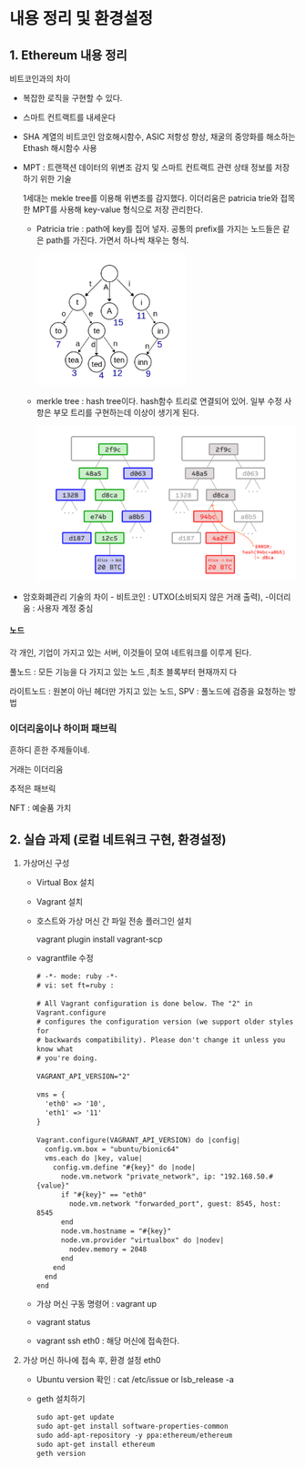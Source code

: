 # 내용 정리 및 환경설정

## 1. Ethereum 내용 정리

비트코인과의 차이 

- 복잡한 로직을 구현할 수 있다. 

- 스마트 컨트랙트를 내세운다

- SHA 계열의 비트코인 암호해시함수, ASIC 저항성 향상, 채굴의 중앙화를 해소하는 Ethash 해시함수 사용

- MPT : 트랜잭션 데이터의 위변조 감지 및 스마트 컨트랙트 관련 상태 정보를 저장하기 위한 기술

  1세대는 mekle tree를 이용해 위변조를 감지했다. 이더리움은 patricia trie와 접목한 MPT를 사용해 key-value 형식으로 저장 관리한다.

  - Patricia trie : path에 key를 집어 넣자. 공통의 prefix를 가지는 노드들은 같은 path를 가진다. 가면서 하나씩 채우는 형식. 

    <img src="2021-08-30[PJT2_SUB1].assets/image-20210830182740416.png" alt="image-20210830182740416" style="zoom:67%;" />

  - merkle tree : hash tree이다. hash함수 트리로 연결되어 있어. 일부 수정 사항은 부모 트리를 구현하는데 이상이 생기게 된다.

    <img src="2021-08-30[PJT2_SUB1].assets/image-20210830182754806.png" alt="image-20210830182754806" style="zoom:67%;" />

- 암호화폐관리 기술의 차이 - 비트코인 : UTXO(소비되지 않은 거래 출력), -이더리움 : 사용자 계정 중심



#### 노드

각 개인, 기업이 가지고 있는 서버, 이것들이 모여 네트워크를 이루게 된다.

풀노드 : 모든 기능을 다 가지고 있는 노드 ,최초 블록부터 현재까지 다

라이트노드 : 원본이 아닌 헤더만 가지고 있는 노드, SPV : 풀노드에 검증을 요청하는 방법



### 이더리움이나 하이퍼 패브릭

흔하디 흔한 주제들이네. 

거래는 이더리움

추적은 패브릭

NFT : 예술품 가치



## 2. 실습 과제 (로컬 네트워크 구현, 환경설정)

1. 가상머신 구성
   - Virtual Box 설치
   
   - Vagrant 설치
   
   - 호스트와 가상 머신 간 파일 전송 플러그인 설치
   
     vagrant plugin install vagrant-scp
   
   - vagrantfile 수정
   
     ```
     # -*- mode: ruby -*-
     # vi: set ft=ruby :
     
     # All Vagrant configuration is done below. The "2" in Vagrant.configure
     # configures the configuration version (we support older styles for
     # backwards compatibility). Please don't change it unless you know what
     # you're doing.
     
     VAGRANT_API_VERSION="2"
     
     vms = {
       'eth0' => '10',
       'eth1' => '11'
     }
     
     Vagrant.configure(VAGRANT_API_VERSION) do |config|
       config.vm.box = "ubuntu/bionic64"
       vms.each do |key, value|
         config.vm.define "#{key}" do |node|
           node.vm.network "private_network", ip: "192.168.50.#{value}"
           if "#{key}" == "eth0"
             node.vm.network "forwarded_port", guest: 8545, host: 8545
           end
           node.vm.hostname = "#{key}"
           node.vm.provider "virtualbox" do |nodev|
             nodev.memory = 2048
           end
         end
       end
     end
     
     ```
   
   - 가상 머신 구동 명령어 : vagrant up
   
   - vagrant status
   
   - vagrant ssh eth0 : 해당 머신에 접속한다.
   
2. 가상 머신 하나에 접속 후, 환경 설정 eth0

   - Ubuntu version 확인 : cat /etc/issue    or   lsb_release -a

   - geth 설치하기

     ```
     sudo apt-get update
     sudo apt-get install software-properties-common
     sudo add-apt-repository -y ppa:ethereum/ethereum
     sudo apt-get install ethereum
     geth version
     ```

     

